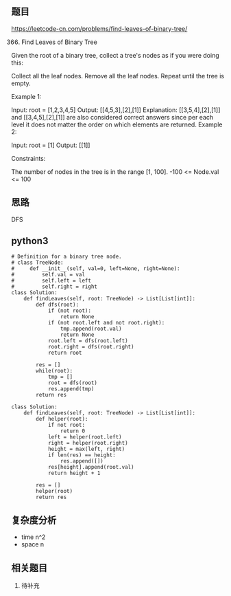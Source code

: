 ## 题目
https://leetcode-cn.com/problems/find-leaves-of-binary-tree/

366. Find Leaves of Binary Tree

Given the root of a binary tree, collect a tree's nodes as if you were doing this:

Collect all the leaf nodes.
Remove all the leaf nodes.
Repeat until the tree is empty.
 

Example 1:


Input: root = [1,2,3,4,5]
Output: [[4,5,3],[2],[1]]
Explanation:
[[3,5,4],[2],[1]] and [[3,4,5],[2],[1]] are also considered correct answers since per each level it does not matter the order on which elements are returned.
Example 2:

Input: root = [1]
Output: [[1]]
 

Constraints:

The number of nodes in the tree is in the range [1, 100].
-100 <= Node.val <= 100

## 思路
DFS

## python3
```python3
# Definition for a binary tree node.
# class TreeNode:
#     def __init__(self, val=0, left=None, right=None):
#         self.val = val
#         self.left = left
#         self.right = right
class Solution:
    def findLeaves(self, root: TreeNode) -> List[List[int]]:
        def dfs(root):
            if (not root):
                return None
            if (not root.left and not root.right):
                tmp.append(root.val)
                return None
            root.left = dfs(root.left)
            root.right = dfs(root.right)
            return root
        
        res = []
        while(root):
            tmp = []
            root = dfs(root)
            res.append(tmp)
        return res

class Solution:
    def findLeaves(self, root: TreeNode) -> List[List[int]]:
        def helper(root):
            if not root:
                return 0
            left = helper(root.left)
            right = helper(root.right)
            height = max(left, right)
            if len(res) == height:
                res.append([])
            res[height].append(root.val)
            return height + 1

        res = []
        helper(root)
        return res
```

## 复杂度分析
* time n^2
* space n

## 相关题目
1. 待补充


 
